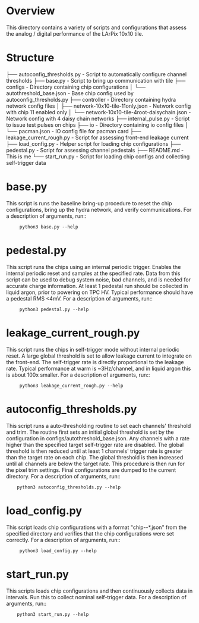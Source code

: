 # Overview
This directory contains a variety of scripts and configurations that assess the analog / digital performance
of the LArPix 10x10 tile.

# Structure
├── autoconfig_thresholds.py                            - Script to automatically configure channel thresholds
├── base.py                                             - Script to bring up communication with tile
├── configs                                             - Directory containing chip configurations
│   └── autothreshold_base.json                         - Base chip config used by autoconfig_thresholds.py
├── controller                                          - Directory containing hydra network config files
│   ├── network-10x10-tile-11only.json                  - Network config with chip 11 enabled only
│   └── network-10x10-tile-4root-daisychain.json        - Network config with 4 daisy chain networks
├── internal_pulse.py                                   - Script to issue test pulses on chips
├── io                                                  - Directory containing io config files
│   └── pacman.json                                     - IO config file for pacman card
├── leakage_current_rough.py                            - Script for assessing front-end leakage current
├── load_config.py                                      - Helper script for loading chip configurations
├── pedestal.py                                         - Script for assessing channel pedestals
├── README.md                                           - This is me
└── start_run.py                                        - Script for loading chip configs and collecting self-trigger data

# base.py
This script is runs the baseline bring-up procedure to reset the chip configurations, bring up the hydra
network, and verify communications. For a description of arguments, run::

         python3 base.py --help


# pedestal.py
This script runs the chips using an internal periodic trigger. Enables the internal periodic reset and
samples at the specified rate. Data from this script can be used to debug system noise, bad channels, and is
needed for accurate charge information. At least 1 pedestal run should be collected in liquid argon, prior to
powering on TPC HV. Typical performance should have a pedestal RMS <4mV. For a description of arguments, run::

         python3 pedestal.py --help


# leakage_current_rough.py
This script runs the chips in self-trigger mode without internal periodic reset. A large global threshold is
set to allow leakage current to integrate on the front-end. The self-trigger rate is directly proportional to
the leakage rate. Typical performance at warm is ~3Hz/channel, and in liquid argon this is about 100x
smaller. For a description of arguments, run::

         python3 leakage_current_rough.py --help


# autoconfig_thresholds.py
This script runs a auto-thresholding routine to set each channels' threshold and trim. The routine first sets
an initial global threshold is set by the configuration in configs/autothreshold_base.json. Any channels with
a rate higher than the specified target self-trigger rate are disabled. The global threshold is then reduced
until at least 1 channels' trigger rate is greater than the target rate on each chip. The global threshold
is then increased until all channels are below the target rate. This procedure is then run for the pixel
trim settings. Final configurations are dumped to the current directory. For a description of arguments,
run::

        python3 autoconfig_thresholds.py --help


# load_config.py
This script loads chip configurations with a format "chip-<chip-key>-*.json" from the specified directory and
verifies that the chip configurations were set correctly. For a description of arguments, run::

         python3 load_config.py --help


# start_run.py
This scripts loads chip configurations and then continuously collects data in intervals. Run this to collect
nominal self-trigger data. For a description of arguments, run::

        python3 start_run.py --help